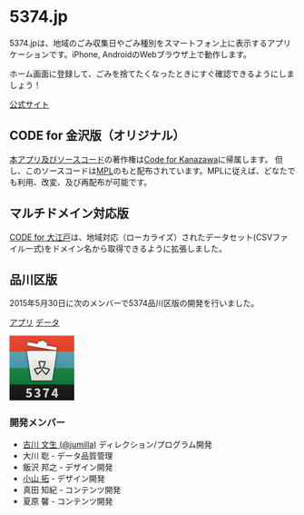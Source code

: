 # 5374.jp

5374.jpは、地域のごみ収集日やごみ種別をスマートフォン上に表示するアプリケーションです。iPhone, AndroidのWebブラウザ上で動作します。

ホーム画面に登録して、ごみを捨てたくなったときにすぐ確認できるようにしましょう！

[公式サイト](http://5374.jp)

## CODE for 金沢版（オリジナル）

[本アプリ及びソースコード](http://github.com/codeforkanazawa-org/5374)の著作権は[Code for Kanazawa](http://codeforkanazawa.org/)に帰属します。
但し、このソースコードは[MPL](http://www.mozilla.org/MPL/2.0/)のもと配布されています。MPLに従えば、どなたでも利用、改変、及び再配布が可能です。

## マルチドメイン対応版

[CODE for 大江戸](http://coeforoedo.org)は、地域対応（ローカライズ）されたデータセット(CSVファイル一式)をドメイン名から取得できるように拡張しました。

## 品川区版

2015年5月30日に次のメンバーで5374品川区版の開発を行いました。

[アプリ](http://shinagawa.tokyo.5374.jp)
[データ](https://docs.google.com/spreadsheets/d/1hQHEvFhilAw2MH2kQCzKzYKck-gLbhJlDH1BNkl2vbc/pubhtml)

![品川区版アプリアイコン](img/apple-touch-icon-precomposed.png)

### 開発メンバー

- [古川 文生 (@jumilla)](http://github.com/jumilla) ディレクション/プログラム開発
- 大川 聡 - データ品質管理
- 飯沢 邦之 - デザイン開発
- [小山 拓](http://vacancy.jp) - デザイン開発
- 真田 知紀 - コンテンツ開発
- 夏原 馨 - コンテンツ開発
